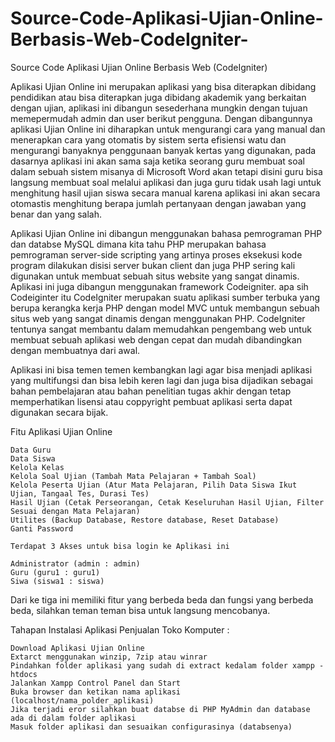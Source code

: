 # Source-Code-Aplikasi-Ujian-Online-Berbasis-Web-CodeIgniter-
Source Code Aplikasi Ujian Online Berbasis Web (CodeIgniter) 

Aplikasi Ujian Online ini merupakan aplikasi yang bisa diterapkan dibidang pendidikan atau bisa diterapkan juga dibidang akademik yang berkaitan dengan ujian, aplikasi ini dibangun sesederhana mungkin dengan tujuan memepermudah admin dan user berikut pengguna. Dengan dibangunnya aplikasi Ujian Online ini diharapkan untuk mengurangi cara yang manual dan menerapkan cara yang otomatis by sistem serta efisiensi watu dan mengurangi banyaknya penggunaan banyak kertas yang digunakan, pada dasarnya aplikasi ini akan sama saja ketika seorang guru membuat soal dalam sebuah sistem misanya di Microsoft Word akan tetapi disini guru bisa langsung membuat soal melalui aplikasi dan juga guru tidak usah lagi untuk menghitung hasil ujian siswa secara manual karena aplikasi ini akan secara otomastis menghitung berapa jumlah pertanyaan dengan jawaban yang benar dan yang salah.

Aplikasi Ujian Online ini dibangun menggunakan bahasa pemrograman PHP dan databse MySQL dimana kita tahu PHP merupakan bahasa pemrograman server-side scripting yang artinya proses eksekusi kode program dilakukan disisi server bukan client dan juga PHP sering kali digunakan untuk membuat sebuah situs website yang sangat dinamis. Aplikasi ini juga dibangun menggunakan framework Codeigniter. apa sih Codeiginter itu CodeIgniter merupakan suatu aplikasi sumber terbuka yang berupa kerangka kerja PHP dengan model MVC untuk membangun sebuah situs web yang sangat dinamis dengan menggunakan PHP. CodeIgniter tentunya sangat membantu dalam memudahkan pengembang web untuk membuat sebuah aplikasi web dengan cepat dan mudah dibandingkan dengan membuatnya dari awal.

Aplikasi ini bisa temen temen kembangkan lagi agar bisa menjadi aplikasi yang multifungsi dan bisa lebih keren lagi dan juga bisa dijadikan sebagai bahan pembelajaran atau bahan penelitian tugas akhir dengan tetap memperhatikan lisensi atau coppyright pembuat aplikasi serta dapat digunakan secara bijak.

Fitu Aplikasi Ujian Online

    Data Guru
    Data Siswa
    Kelola Kelas
    Kelola Soal Ujian (Tambah Mata Pelajaran + Tambah Soal)
    Kelola Peserta Ujian (Atur Mata Pelajaran, Pilih Data Siswa Ikut Ujian, Tangaal Tes, Durasi Tes)
    Hasil Ujian (Cetak Perseorangan, Cetak Keseluruhan Hasil Ujian, Filter Sesuai dengan Mata Pelajaran)
    Utilites (Backup Database, Restore database, Reset Database)
    Ganti Password
    
    Terdapat 3 Akses untuk bisa login ke Aplikasi ini

    Administrator (admin : admin)
    Guru (guru1 : guru1)
    Siwa (siswa1 : siswa)

Dari ke tiga ini memiliki fitur yang berbeda beda dan fungsi yang berbeda beda, silahkan teman teman bisa untuk langsung mencobanya.

Tahapan Instalasi Aplikasi Penjualan Toko Komputer : 

    Download Aplikasi Ujian Online
    Extarct menggunakan winzip, 7zip atau winrar
    Pindahkan folder aplikasi yang sudah di extract kedalam folder xampp - htdocs
    Jalankan Xampp Control Panel dan Start
    Buka browser dan ketikan nama aplikasi (localhost/nama_polder_aplikasi)
    Jika terjadi eror silahkan buat databse di PHP MyAdmin dan database ada di dalam folder aplikasi
    Masuk folder aplikasi dan sesuaikan configurasinya (databsenya)
    
    
